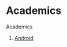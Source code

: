 # Academics
Academics

1. <a href="https://github.com/maunashjani/Academics/tree/Android">Android</a>
